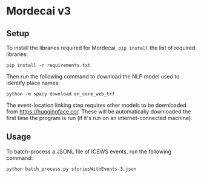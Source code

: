 # Mordecai v3


## Setup

To install the libraries required for Mordecai, `pip install` the list of required libraries:

```
pip install -r requirements.txt
```

Then run the following command to download the NLP model used to identify place names:

```
python -m spacy download en_core_web_trf
```

The event-location linking step requires other models to be downloaded from https://huggingface.co/. These will be automatically downloaded the first time the program is run (if it's run on an internet-connected machine).

## Usage

To batch-process a JSONL file of ICEWS events, run the following command:

```
python batch_process.py storiesWithEvents-3.json
```
